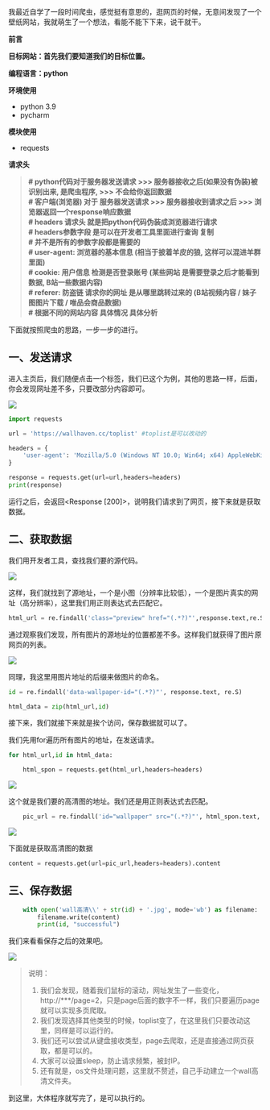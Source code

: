 我最近自学了一段时间爬虫，感觉挺有意思的，逛网页的时候，无意间发现了一个壁纸网站，我就萌生了一个想法，看能不能下下来，说干就干。

**前言**

**目标网站：首先我们要知道我们的目标位置。**

**编程语言：python**

**环境使用**

- python 3.9
- pycharm

**模块使用**

- requests

**请求头**

> **\# python代码对于服务器发送请求 >>> 服务器接收之后\(如果没有伪装\)被识别出来, 是爬虫程序, >>> 不会给你返回数据  
> \# 客户端\(浏览器\) 对于 服务器发送请求 >>> 服务器接收到请求之后 >>> 浏览器返回一个response响应数据  
> \# headers 请求头 就是把python代码伪装成浏览器进行请求  
> \# headers参数字段 是可以在开发者工具里面进行查询 复制  
> \# 并不是所有的参数字段都是需要的  
> \# user-agent: 浏览器的基本信息 \(相当于披着羊皮的狼, 这样可以混进羊群里面\)  
> \# cookie: 用户信息 检测是否登录账号 \(某些网站 是需要登录之后才能看到数据, B站一些数据内容\)  
> \# referer: 防盗链 请求你的网址 是从哪里跳转过来的 \(B站视频内容 / 妹子图图片下载 / 唯品会商品数据\)  
> \# 根据不同的网站内容 具体情况 具体分析**

下面就按照爬虫的思路，一步一步的进行。

## 一、发送请求

进入主页后，我们随便点击一个标签，我们已这个为例，其他的思路一样，后面，你会发现网址差不多，只要改部分内容即可。

![](https://img-blog.csdnimg.cn/f90ab161422e4ad09a030750a0216a50.png)

```python
import requests

url = 'https://wallhaven.cc/toplist' #toplist是可以改动的

headers = {
    'user-agent': 'Mozilla/5.0 (Windows NT 10.0; Win64; x64) AppleWebKit/537.36 (KHTML, like Gecko) Chrome/92.0.4515.159 Safari/537.36'
}

response = requests.get(url=url,headers=headers)
print(response)
```

运行之后，会返回\<Response \[200\]>，说明我们请求到了网页，接下来就是获取数据。

## 二、获取数据

我们用开发者工具，查找我们要的源代码。

![](https://img-blog.csdnimg.cn/028a8d8f7495487da22d403c9b20e065.png)

这样，我们就找到了源地址，一个是小图（分辨率比较低），一个是图片真实的网址（高分辨率），这里我们用正则表达式去匹配它。

```python
html_url = re.findall('class="preview" href="(.*?)"',response.text,re.S)
```

通过观察我们发现，所有图片的源地址的位置都差不多。这样我们就获得了图片原网页的列表。

![](https://img-blog.csdnimg.cn/8bc0f8ebba9a41cf926697648888c0fa.png)

同理，我这里用图片地址的后缀来做图片的命名。

```python
id = re.findall('data-wallpaper-id="(.*?)"', response.text, re.S)

html_data = zip(html_url,id)
```

接下来，我们就接下来就是挨个访问，保存数据就可以了。

我们先用for遍历所有图片的地址，在发送请求。

```python
for html_url,id in html_data:

    html_spon = requests.get(html_url,headers=headers)
```

![](https://img-blog.csdnimg.cn/3fd7eff4be174e34a0ac40e11117c08b.png)

这个就是我们要的高清图的地址。我们还是用正则表达式去匹配。

```python
    pic_url = re.findall('id="wallpaper" src="(.*?)"', html_spon.text, re.S)[0]  # 图片地址
```

![](https://img-blog.csdnimg.cn/3a3d69d5df124f48bdf2e70a6b1bd16e.png)

下面就是获取高清图的数据

```python
content = requests.get(url=pic_url,headers=headers).content
```

## 三、保存数据

```python
    with open('wall高清\\' + str(id) + '.jpg', mode='wb') as filename:
        filename.write(content)
        print(id, "successful")
```

我们来看看保存之后的效果吧。

![](https://img-blog.csdnimg.cn/e49a023dc4ff43b980a17bdcaa50fff3.png)

> 说明：
> 
> 1.  我们会发现，随着我们鼠标的滚动，网址发生了一些变化，http://\*\*\*/page=2，只是page后面的数字不一样，我们只要遍历page就可以实现多页爬取。
> 2.  我们发现选择其他类型的时候，toplist变了，在这里我们只要改动这里，同样是可以运行的。
> 3.  我们还可以尝试从键盘接收类型，page去爬取，还是直接通过网页获取，都是可以的。
> 4.  大家可以设置sleep，防止请求频繁，被封IP。
> 5.  还有就是，os文件处理问题，这里就不赘述，自己手动建立一个wall高清文件夹。

到这里，大体程序就写完了，是可以执行的。